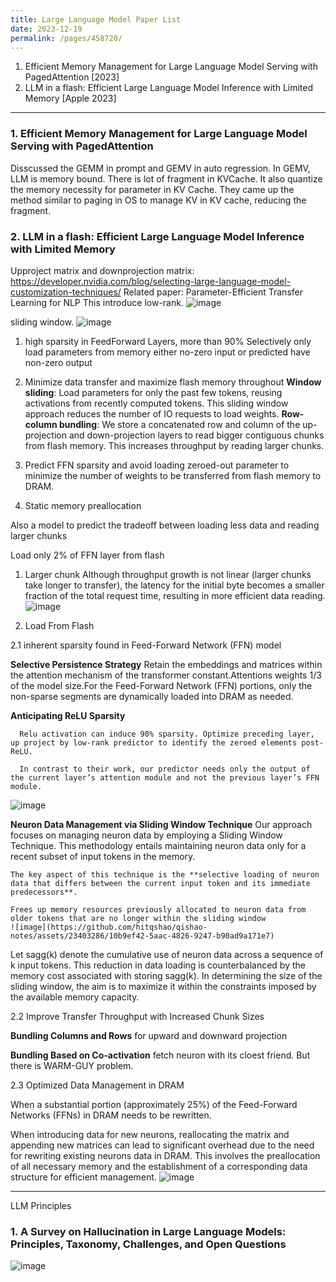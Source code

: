 ```yaml
---
title: Large Language Model Paper List
date: 2023-12-19
permalink: /pages/458720/
---
```


1. Efficient Memory Management for Large Language Model Serving with PagedAttention [2023]
2. LLM in a flash: Efficient Large Language Model Inference with Limited Memory [Apple 2023]

---
### 1. Efficient Memory Management for Large Language Model Serving with PagedAttention
Disscussed the GEMM in prompt and GEMV in auto regression.
In GEMV, LLM is memory bound. There is lot of fragment in KVCache.
It also quantize the memory necessity for parameter in KV Cache.
They came up the method similar to paging in OS to manage KV in KV cache, reducing the fragment.

### 2. LLM in a flash: Efficient Large Language Model Inference with Limited Memory

Upproject matrix and downprojection matrix:
https://developer.nvidia.com/blog/selecting-large-language-model-customization-techniques/
Related paper:
Parameter-Efficient Transfer Learning for NLP
This introduce low-rank.
![image](https://github.com/hitqshao/qishao-notes/assets/23403286/14c7f4b6-7709-48b9-9871-77296acb8e19)

sliding window.
![image](https://github.com/hitqshao/qishao-notes/assets/23403286/b3d007ea-743d-445b-8236-8e1aaaea816e)

1. high sparsity in FeedForward Layers, more than 90%
   Selectively only load parameters from memory either no-zero input or predicted have non-zero output 
2. Minimize data transfer and maximize flash memory throughout
   **Window sliding**: Load parameters for only the past few tokens, reusing activations from recently computed tokens. This sliding window approach reduces the number of IO requests to load weights.
   **Row-column bundling**: We store a concatenated row and column of the up-projection and down-projection layers to read bigger contiguous chunks from flash memory. This increases throughput by reading larger chunks.

3. Predict FFN sparsity and avoid loading zeroed-out parameter
   to minimize the number of weights to be transferred from flash memory to DRAM.

4. Static memory preallocation

Also a model to predict the tradeoff between loading less data and reading larger chunks

Load only 2% of FFN layer from flash

1. Larger chunk
  Although throughput growth is not linear (larger chunks take longer to transfer), the latency for the initial byte becomes a smaller fraction of the total request time, resulting in more efficient data reading.
![image](https://github.com/hitqshao/qishao-notes/assets/23403286/de3b1b16-fc7e-4ce9-bba6-aa6ad2bccf34)

2. Load From Flash
   
  2.1  inherent sparsity found in Feed-Forward Network (FFN) model
  
   **Selective Persistence Strategy**
      Retain the embeddings and matrices within the attention mechanism of the transformer constant.Attentions weights 1/3 of the model size.For the Feed-Forward Network (FFN) portions, only the non-sparse segments are dynamically loaded into DRAM as needed.
   
   **Anticipating ReLU Sparsity**
   
      Relu activation can induce 90% sparsity. Optimize preceding layer, up project by low-rank predictor to identify the zeroed elements post-ReLU.
   
      In contrast to their work, our predictor needs only the output of the current layer’s attention module and not the previous layer’s FFN module.
![image](https://github.com/hitqshao/qishao-notes/assets/23403286/85f3c2dc-a352-4506-b4d4-08abb896e8c7)


   **Neuron Data Management via Sliding Window Technique**
     Our approach focuses on managing neuron data by employing a Sliding Window Technique. This methodology entails maintaining neuron data only for a recent subset of input tokens in the memory.
   
    The key aspect of this technique is the **selective loading of neuron data that differs between the current input token and its immediate predecessors**.
   
    Frees up memory resources previously allocated to neuron data from older tokens that are no longer within the sliding window
    ![image](https://github.com/hitqshao/qishao-notes/assets/23403286/10b9ef42-5aac-4826-9247-b90ad9a171e7)

   Let sagg(k) denote the cumulative use of neuron data across a sequence of k input tokens.
   This reduction in data loading is counterbalanced by the memory cost associated with storing sagg(k). In determining the size of the sliding window, the aim is to maximize it within the constraints imposed by the available memory capacity.

  2.2 Improve Transfer Throughput with Increased Chunk Sizes
  
   **Bundling Columns and Rows** for upward and downward projection
      
   **Bundling Based on Co-activation** fetch neuron with its cloest friend. But there is WARM-GUY problem.
      
  2.3 Optimized Data Management in DRAM
  
  When a substantial portion (approximately 25%) of the Feed-Forward Networks (FFNs) in DRAM needs to be rewritten. 
      
  When introducing data for new neurons, reallocating the matrix and appending new matrices can lead to significant overhead due to the need for rewriting existing neurons data in DRAM. This involves the preallocation of all necessary memory and the establishment of a corresponding data structure for efficient management.
![image](https://github.com/hitqshao/qishao-notes/assets/23403286/39b7adfe-fad8-4bd3-9be3-f084c260fcec)

---
LLM Principles
### 1. A Survey on Hallucination in Large Language Models: Principles, Taxonomy, Challenges, and Open Questions
![image](https://github.com/hitqshao/qishao-notes/assets/23403286/35d4a401-2b5f-43ea-8070-8d1043f9d8e2)

